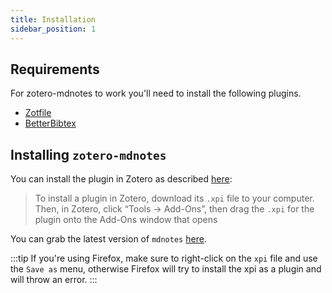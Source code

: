 ```yaml
---
title: Installation
sidebar_position: 1
---
```


## Requirements

For zotero-mdnotes to work you'll need to install the following plugins.

- [Zotfile](http://zotfile.com/)
- [BetterBibtex](https://retorque.re/zotero-better-bibtex/)

## Installing `zotero-mdnotes`

You can install the plugin in Zotero as described [here](https://www.zotero.org/support/plugins):

> To install a plugin in Zotero, download its `.xpi` file to your computer. Then, in Zotero, click “Tools → Add-Ons”, then drag the `.xpi` for the plugin onto the Add-Ons window that opens

You can grab the latest version of `mdnotes` [here](https://github.com/argenos/zotero-mdnotes/releases/latest).

:::tip
If you're using Firefox, make sure to right-click on the `xpi` file and use the `Save as` menu, otherwise Firefox will try to install the xpi as a plugin and will throw an error.
:::
